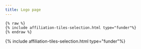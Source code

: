 ```yaml
---
title: Logo page
---
```


```
{% raw %}
{% include affiliation-tiles-selection.html type="funder"%}
{% endraw %}
```

{% include affiliation-tiles-selection.html type="funder"%}